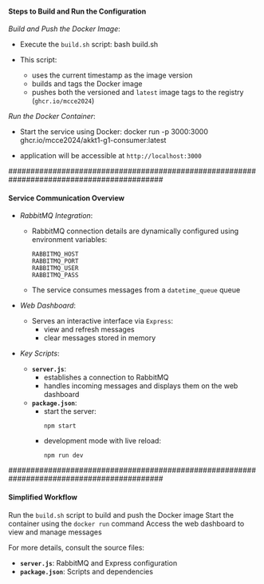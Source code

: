 #### **Steps to Build and Run the Configuration**

*Build and Push the Docker Image*:
   - Execute the `build.sh` script:
     bash build.sh
 
   - This script:
     - uses the current timestamp as the image version
     - builds and tags the Docker image
     - pushes both the versioned and `latest` image tags to the registry (`ghcr.io/mcce2024`)

*Run the Docker Container*:
   - Start the service using Docker:
     docker run -p 3000:3000 ghcr.io/mcce2024/akkt1-g1-consumer:latest
  
   - application will be accessible at `http://localhost:3000`

###########################################################################################

#### **Service Communication Overview**

- *RabbitMQ Integration*:
  - RabbitMQ connection details are dynamically configured using environment variables:
    ```
    RABBITMQ_HOST
    RABBITMQ_PORT
    RABBITMQ_USER
    RABBITMQ_PASS
    ```
  - The service consumes messages from a `datetime_queue` queue

- *Web Dashboard*:
  - Serves an interactive interface via `Express`:
    - view and refresh messages
    - clear messages stored in memory

- *Key Scripts*:
  - **`server.js`**:
    - establishes a connection to RabbitMQ
    - handles incoming messages and displays them on the web dashboard
  - **`package.json`**:
    - start the server:
      ```
      npm start
      ```
    - development mode with live reload:
      ```
      npm run dev
      ```
###########################################################################################

#### **Simplified Workflow**
Run the `build.sh` script to build and push the Docker image
Start the container using the `docker run` command
Access the web dashboard to view and manage messages

For more details, consult the source files:
- **`server.js`**: RabbitMQ and Express configuration
- **`package.json`**: Scripts and dependencies
